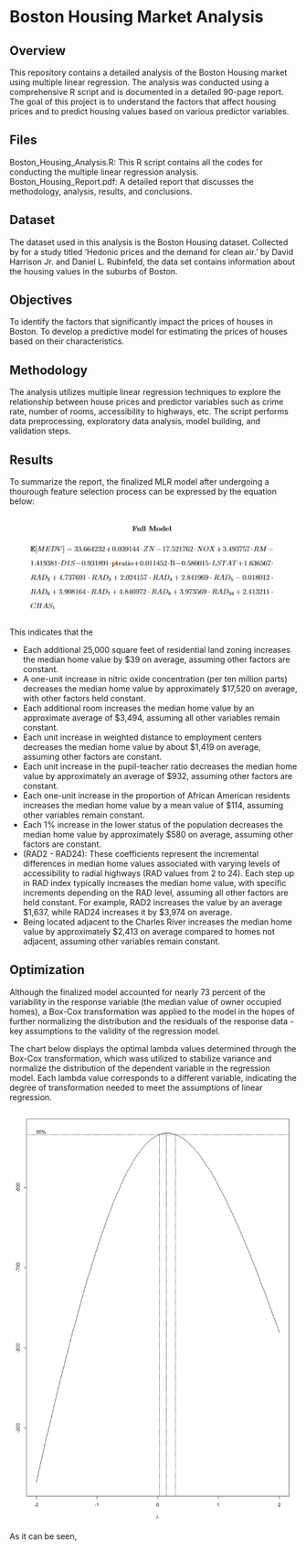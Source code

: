 # Boston Housing Market Analysis
## Overview
This repository contains a detailed analysis of the Boston Housing market using multiple linear regression. The analysis was conducted using a comprehensive R script and is documented in a detailed 90-page report. The goal of this project is to understand the factors that affect housing prices and to predict housing values based on various predictor variables.

## Files
Boston_Housing_Analysis.R: This R script contains all the codes for conducting the multiple linear regression analysis.
Boston_Housing_Report.pdf: A detailed report that discusses the methodology, analysis, results, and conclusions.

## Dataset
The dataset used in this analysis is the Boston Housing dataset. Collected by for a study titled ‘Hedonic prices
and the demand for clean air.’ by David Harrison Jr. and Daniel L. Rubinfeld, the data set contains information about the housing values in the suburbs of Boston.

## Objectives
To identify the factors that significantly impact the prices of houses in Boston.
To develop a predictive model for estimating the prices of houses based on their characteristics.

## Methodology
The analysis utilizes multiple linear regression techniques to explore the relationship between house prices and predictor variables such as crime rate, number of rooms, accessibility to highways, etc. The script performs data preprocessing, exploratory data analysis, model building, and validation steps.

## Results
To summarize the report, the finalized MLR model after undergoing a thourough feature selection process can be expressed by the equation below:

![Finalized Model](images/FFM.PNG)

This indicates that the 

* Each additional 25,000 square feet of residential land zoning increases the median home value by $39 on average, assuming other factors are constant.
* A one-unit increase in nitric oxide concentration (per ten million parts) decreases the median home value by approximately $17,520 on average, with other factors held constant.
* Each additional room increases the median home value by an approximate average of $3,494, assuming all other variables remain constant.
* Each unit increase in weighted distance to employment centers decreases the median home value by about $1,419 on average, assuming other factors are constant.
* Each unit increase in the pupil-teacher ratio decreases the median home value by approximately an average of $932, assuming other factors are constant.
* Each one-unit increase in the proportion of African American residents increases the median home value by a mean value of $114, assuming other variables remain constant.
* Each 1% increase in the lower status of the population decreases the median home value by approximately $580 on average, assuming other factors are constant.
* (RAD2 - RAD24): These coefficients represent the incremental differences in median home values associated with varying levels of accessibility to radial highways (RAD values from 2 to 24). Each step up in RAD index typically increases the median home value, with specific increments depending on the RAD level, assuming all other factors are held constant. For example, RAD2 increases the value by an average $1,637, while RAD24 increases it by $3,974 on average.
* Being located adjacent to the Charles River increases the median home value by approximately $2,413 on average compared to homes not adjacent, assuming other variables remain constant.

## Optimization
Although the finalized model accounted for nearly 73 percent of the variability in the response variable (the median value of owner occupied homes), a Box-Cox transformation was applied to the model in the hopes of further normalizing the distribution and the residuals of the response data - key assumptions to the validity of the regression model.

The chart below displays the optimal lambda values determined through the Box-Cox transformation, which wass utilized to stabilize variance and normalize the distribution of the dependent variable in the regression model. Each lambda value corresponds to a different variable, indicating the degree of transformation needed to meet the assumptions of linear regression.

![Box-Cox transformation summary](images/optimalLambda.png)

As it can be seen, 
